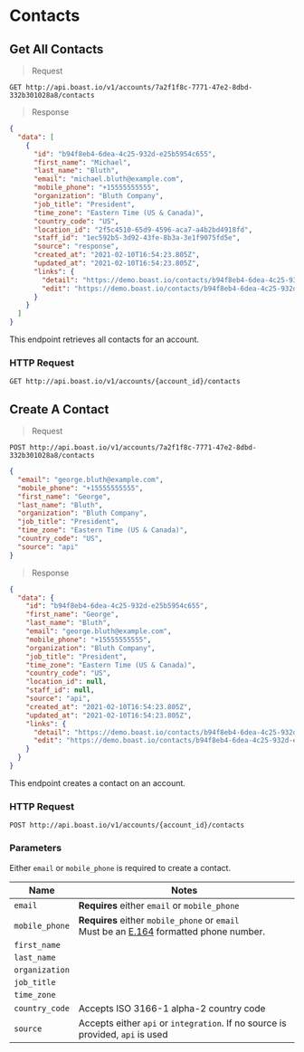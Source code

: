# Contacts

## Get All Contacts

> Request

```
GET http://api.boast.io/v1/accounts/7a2f1f8c-7771-47e2-8dbd-332b301028a8/contacts
```

> Response

```json
{
  "data": [
    {
      "id": "b94f8eb4-6dea-4c25-932d-e25b5954c655",
      "first_name": "Michael",
      "last_name": "Bluth",
      "email": "michael.bluth@example.com",
      "mobile_phone": "+15555555555",
      "organization": "Bluth Company",
      "job_title": "President",
      "time_zone": "Eastern Time (US & Canada)",
      "country_code": "US",
      "location_id": "2f5c4510-65d9-4596-aca7-a4b2bd4918fd",
      "staff_id": "1ec592b5-3d92-43fe-8b3a-3e1f9075fd5e",
      "source": "response",
      "created_at": "2021-02-10T16:54:23.805Z",
      "updated_at": "2021-02-10T16:54:23.805Z",
      "links": {
        "detail": "https://demo.boast.io/contacts/b94f8eb4-6dea-4c25-932d-e25b5954c655",
        "edit": "https://demo.boast.io/contacts/b94f8eb4-6dea-4c25-932d-e25b5954c655/edit"
      }
    }
  ]
}
```

This endpoint retrieves all contacts for an account.

### HTTP Request

`GET http://api.boast.io/v1/accounts/{account_id}/contacts`

## Create A Contact

> Request

```
POST http://api.boast.io/v1/accounts/7a2f1f8c-7771-47e2-8dbd-332b301028a8/contacts
```

```json
{
  "email": "george.bluth@example.com",
  "mobile_phone": "+15555555555",
  "first_name": "George",
  "last_name": "Bluth",
  "organization": "Bluth Company",
  "job_title": "President",
  "time_zone": "Eastern Time (US & Canada)",
  "country_code": "US",
  "source": "api"
}
```

> Response

```json
{
  "data": {
    "id": "b94f8eb4-6dea-4c25-932d-e25b5954c655",
    "first_name": "George",
    "last_name": "Bluth",
    "email": "george.bluth@example.com",
    "mobile_phone": "+15555555555",
    "organization": "Bluth Company",
    "job_title": "President",
    "time_zone": "Eastern Time (US & Canada)",
    "country_code": "US",
    "location_id": null,
    "staff_id": null,
    "source": "api",
    "created_at": "2021-02-10T16:54:23.805Z",
    "updated_at": "2021-02-10T16:54:23.805Z",
    "links": {
      "detail": "https://demo.boast.io/contacts/b94f8eb4-6dea-4c25-932d-e25b5954c655",
      "edit": "https://demo.boast.io/contacts/b94f8eb4-6dea-4c25-932d-e25b5954c655/edit"
    }
  }
}
```

This endpoint creates a contact on an account.

### HTTP Request

`POST http://api.boast.io/v1/accounts/{account_id}/contacts`

### Parameters

<aside class="notice">
Either <code>email</code> or <code>mobile_phone</code> is required to create a contact.
</aside>

| Name           | Notes                                                                                                                                          |
| -------------- | ---------------------------------------------------------------------------------------------------------------------------------------------- |
| `email`        | **Requires** either `email` or `mobile_phone`                                                                                                  |
| `mobile_phone` | **Requires** either `mobile_phone` or `email` <br/> Must be an [E.164](https://www.twilio.com/docs/glossary/what-e164) formatted phone number. |
| `first_name`   |                                                                                                                                                |
| `last_name`    |                                                                                                                                                |
| `organization` |                                                                                                                                                |
| `job_title`    |                                                                                                                                                |
| `time_zone`    |                                                                                                                                                |
| `country_code` | Accepts ISO 3166-1 alpha-2 country code                                                                                                        |
| `source`       | Accepts either `api` or `integration`. If no source is provided, `api` is used                                                                 |
